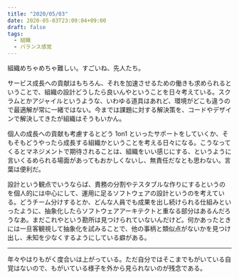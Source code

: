 ```yaml
---
title: "2020/05/03"
date: 2020-05-03T23:09:04+09:00
draft: false
tags: 
  - 組織
  - バランス感覚
---
```


組織めちゃめちゃ難しい。すごいね、先人たち。

サービス成長への貢献はもちろん、それを加速させるための働きも求められるということで、組織の設計どうしたら良いんやということを日々考えている。スクラムとかアジャイルというような、いわゆる道具はあれど、環境がどこも違うので最適解が常に一緒ではない。今までは課題に対する解決策を、コードやデザインで解決してきたが組織はそうもいかん。

個人の成長への貢献も考慮するとどう 1on1 といったサポートをしていくか、そもそもどうやったら成長する組織かということを考える日々になる。こうなってくるとマネジメントで期待されることは、組織をいい感じにする、というように言いくるめられる場面があってもおかしくないし、無責任だなとも思わない。言葉は便利だ。

設計という観点でいうならば、責務の分割やテスタブルな作りにするというのを個人的には中心にして、運用に足るソフトウェアの設計というのを考えている。どうチーム分けするとか、どんな人員でも成果を出し続けられる仕組みといったように、抽象化したらソフトウェアアーキテクトと重なる部分はあるんだろうなあ。まだこれやという勘所は見つけられていないんだけど。何かあったときには一旦客観視して抽象化を試みることで、他の事柄と類似点がないかを見つけ出し、未知を少なくするようにしている癖がある。

- - -

年々やはりもがく度合いは上がっている。ただ自分ではそこまでもがいている自覚はないので、もがいている様子を外から見られないのが残念である。
